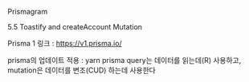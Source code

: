 Prismagram

5.5 Toastify and createAccount Mutation

Prisma 1 링크 : https://v1.prisma.io/



prisma의 업데이트 적용 : yarn prisma
query는 데이터를 읽는데(R) 사용하고, mutation은 데이터를 변조(CUD) 하는데 사용한다